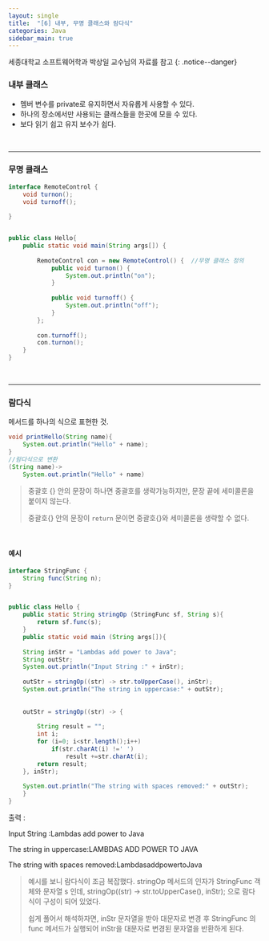 ```yaml
---
layout: single
title:  "[6] 내부, 무명 클래스와 람다식"
categories: Java
sidebar_main: true
---
```


세종대학교 소프트웨어학과 박상일 교수님의 자료를 참고
{: .notice--danger}


### 내부 클래스

- 멤버 변수를 private로 유지하면서 자유롭게 사용할 수 있다.
- 하나의 장소에서만 사용되는 클래스들을 한곳에 모을 수 있다.
- 보다 읽기 쉽고 유지 보수가 쉽다.

<br/>

<hr/>

### 무명 클래스

```java
interface RemoteControl {
	void turnon();
	void turnoff();
	
}


public class Hello{   
	public static void main(String args[]) {
		
		RemoteControl con = new RemoteControl() {  //무명 클래스 정의
			public void turnon() {
				System.out.println("on");
			}
			
			public void turnoff() {
				System.out.println("off");
			}
		};
		
		con.turnoff();
		con.turnon();
	}
}
```

<br/>

<hr/>

### 람다식

메서드를 하나의 식으로 표현한 것.

``` java
void printHello(String name){
    System.out.println("Hello" + name);
}
//람다식으로 변환
(String name)->
    System.out.println("Hello" + name)
```

> 중괄호 {} 안의 문장이 하나면 중괄호를 생략가능하지만, 문장 끝에 세미콜론을 붙이지 않는다.
>
> 중괄호{} 안의 문장이 `return` 문이면 중괄호{}와 세미콜론을 생략할 수 없다.

<br/>

#### 예시

```java
interface StringFunc {
    String func(String n);
}


public class Hello {
    public static String stringOp (StringFunc sf, String s){
        return sf.func(s);
    }
    public static void main (String args[]){
    
    String inStr = "Lambdas add power to Java";
    String outStr;
    System.out.println("Input String :" + inStr);
    
    outStr = stringOp((str) -> str.toUpperCase(), inStr);
    System.out.println("The string in uppercase:" + outStr);
    
    
    outStr = stringOp((str) -> {
  
    	String result = "";
    	int i;
    	for (i=0; i<str.length();i++)
    		if(str.charAt(i) !=' ')
    			result +=str.charAt(i);
    	return result;
    }, inStr);
    
    System.out.println("The string with spaces removed:" + outStr);
    }
}
```

출력 :

Input String :Lambdas add power to Java

The string in uppercase:LAMBDAS ADD POWER TO JAVA

The string with spaces removed:LambdasaddpowertoJava

>예시를 보니 람다식이 조금 복잡했다. stringOp 메서드의 인자가 StringFunc 객체와 문자열 s 인데, stringOp((str) -> str.toUpperCase(), inStr); 으로 람다식이 구성이 되어 있었다. 
>
>쉽게 풀어서 해석하자면, inStr 문자열을 받아 대문자로 변경 후 StringFunc 의 func 메서드가 실행되어 inStr을 대문자로 변경된 문자열을 반환하게 된다.